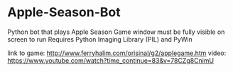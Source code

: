 # Apple-Season-Bot
Python bot that plays Apple Season
Game window must be fully visible on screen to run
Requires Python Imaging Library (PIL) and PyWin

link to game: http://www.ferryhalim.com/orisinal/g2/applegame.htm
video: https://www.youtube.com/watch?time_continue=83&v=78CZg8CnimU
